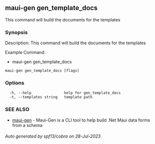 ## maui-gen gen_template_docs

This command will build the documents for the templates

### Synopsis


Description:
This command will build the documents for the templates

Example Command:
- maui-gen gen_template_docs
		

```
maui-gen gen_template_docs [flags]
```

### Options

```
  -h, --help               help for gen_template_docs
  -t, --templates string   template path
```

### SEE ALSO

* [maui-gen](maui-gen.md)	 - Maui-Gen is a CLI tool to help build .Net Maui data forms from a schema

###### Auto generated by spf13/cobra on 28-Jul-2023
